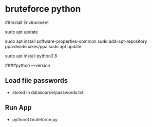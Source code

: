 # bruteforce python

##Install Environment

sudo apt update

sudo apt install software-properties-common
sudo add-apt-repository ppa:deadsnakes/ppa
sudo apt update

sudo apt install python3.8

####python ––version

## Load file passwords

- stored in datasource/passwords.txt

## Run App
- python3 bruteforce.py

